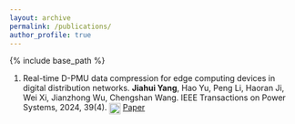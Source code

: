```yaml
---
layout: archive
permalink: /publications/
author_profile: true
---
```


{% include base_path %}

1. Real-time D-PMU data compression for edge computing devices in digital distribution networks. **Jiahui Yang**, Hao Yu, Peng Li, Haoran Ji, Wei Xi, Jianzhong Wu, Chengshan Wang. IEEE Transactions on Power Systems, 2024, 39(4). <img src="https://upload.wikimedia.org/wikipedia/commons/8/87/PDF_file_icon.svg" alt="PDF Icon" style="height: 20px; vertical-align: middle;"> [Paper]()



